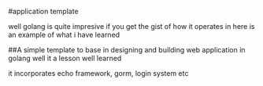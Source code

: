 #application template

well golang is quite impresive if you get the gist of how it operates
in here is an example of what i have learned

##A simple template to base in designing and building web application in golang
well it a lesson well learned

it incorporates echo framework, gorm, login system etc

